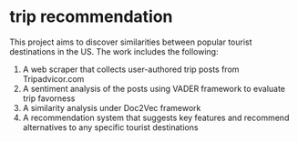 # trip recommendation

This project aims to discover similarities between popular tourist destinations in the US. The work includes the following:

1. A web scraper that collects user-authored trip posts from Tripadvicor.com
2. A sentiment analysis of the posts using VADER framework to evaluate trip favorness
3. A similarity analysis under Doc2Vec framework
4. A recommendation system that suggests key features and recommend alternatives to any specific tourist destinations
